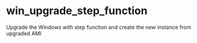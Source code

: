 # win_upgrade_step_function
Upgrade the Windows with step function and create the new instance from upgraded AMI
